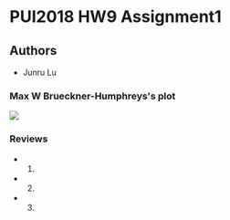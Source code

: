 # PUI2018 HW9 Assignment1

## Authors
- Junru Lu

### Max W Brueckner-Humphreys's plot
![](https://user-images.githubusercontent.com/41444592/48172905-8eff3e00-e2cf-11e8-8a71-73109a30cf76.png) 

### Reviews
- 1.
- 2.
- 3.
